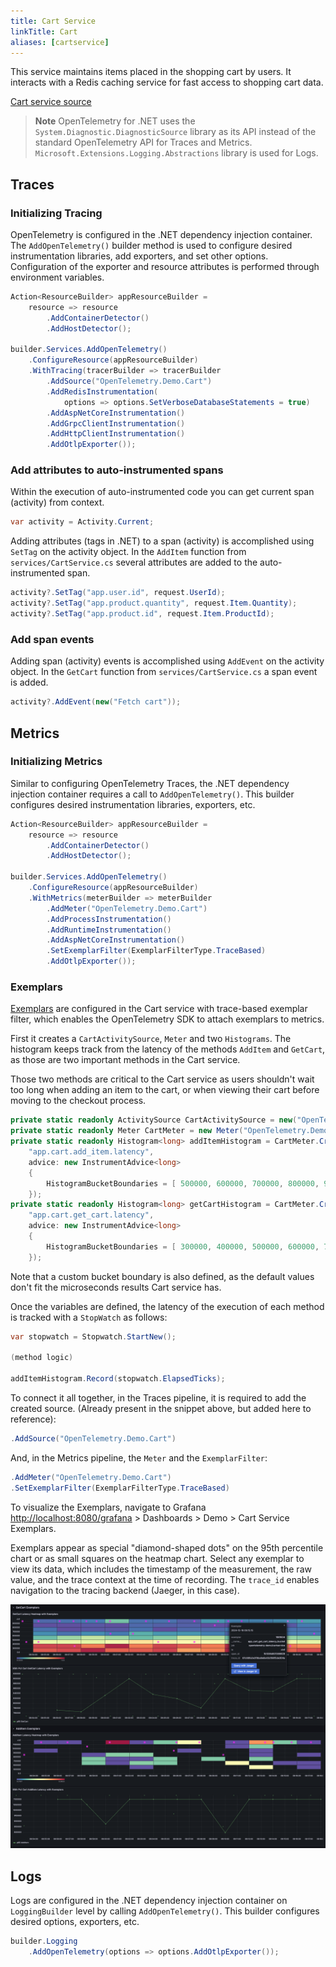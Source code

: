 ```yaml
---
title: Cart Service
linkTitle: Cart
aliases: [cartservice]
---
```


This service maintains items placed in the shopping cart by users. It interacts
with a Redis caching service for fast access to shopping cart data.

[Cart service source](https://github.com/open-telemetry/opentelemetry-demo/blob/main/src/cartservice/)

> **Note** OpenTelemetry for .NET uses the `System.Diagnostic.DiagnosticSource`
> library as its API instead of the standard OpenTelemetry API for Traces and
> Metrics. `Microsoft.Extensions.Logging.Abstractions` library is used for Logs.

## Traces

### Initializing Tracing

OpenTelemetry is configured in the .NET dependency injection container. The
`AddOpenTelemetry()` builder method is used to configure desired instrumentation
libraries, add exporters, and set other options. Configuration of the exporter
and resource attributes is performed through environment variables.

```cs
Action<ResourceBuilder> appResourceBuilder =
    resource => resource
        .AddContainerDetector()
        .AddHostDetector();

builder.Services.AddOpenTelemetry()
    .ConfigureResource(appResourceBuilder)
    .WithTracing(tracerBuilder => tracerBuilder
        .AddSource("OpenTelemetry.Demo.Cart")
        .AddRedisInstrumentation(
            options => options.SetVerboseDatabaseStatements = true)
        .AddAspNetCoreInstrumentation()
        .AddGrpcClientInstrumentation()
        .AddHttpClientInstrumentation()
        .AddOtlpExporter());
```

### Add attributes to auto-instrumented spans

Within the execution of auto-instrumented code you can get current span
(activity) from context.

```cs
var activity = Activity.Current;
```

Adding attributes (tags in .NET) to a span (activity) is accomplished using
`SetTag` on the activity object. In the `AddItem` function from
`services/CartService.cs` several attributes are added to the auto-instrumented
span.

```cs
activity?.SetTag("app.user.id", request.UserId);
activity?.SetTag("app.product.quantity", request.Item.Quantity);
activity?.SetTag("app.product.id", request.Item.ProductId);
```

### Add span events

Adding span (activity) events is accomplished using `AddEvent` on the activity
object. In the `GetCart` function from `services/CartService.cs` a span event is
added.

```cs
activity?.AddEvent(new("Fetch cart"));
```

## Metrics

### Initializing Metrics

Similar to configuring OpenTelemetry Traces, the .NET dependency injection
container requires a call to `AddOpenTelemetry()`. This builder configures
desired instrumentation libraries, exporters, etc.

```cs
Action<ResourceBuilder> appResourceBuilder =
    resource => resource
        .AddContainerDetector()
        .AddHostDetector();

builder.Services.AddOpenTelemetry()
    .ConfigureResource(appResourceBuilder)
    .WithMetrics(meterBuilder => meterBuilder
        .AddMeter("OpenTelemetry.Demo.Cart")
        .AddProcessInstrumentation()
        .AddRuntimeInstrumentation()
        .AddAspNetCoreInstrumentation()
        .SetExemplarFilter(ExemplarFilterType.TraceBased)
        .AddOtlpExporter());
```

### Exemplars

[Exemplars](/docs/specs/otel/metrics/data-model/#exemplars)
are configured in the Cart service with trace-based exemplar filter, which
enables the OpenTelemetry SDK to attach exemplars to metrics.

First it creates a `CartActivitySource`, `Meter` and two `Histograms`. The
histogram keeps track from the latency of the methods `AddItem` and `GetCart`,
as those are two important methods in the Cart service.

Those two methods are critical to the Cart service as users shouldn't wait too
long when adding an item to the cart, or when viewing their cart before moving
to the checkout process.

```cs
private static readonly ActivitySource CartActivitySource = new("OpenTelemetry.Demo.Cart");
private static readonly Meter CartMeter = new Meter("OpenTelemetry.Demo.Cart");
private static readonly Histogram<long> addItemHistogram = CartMeter.CreateHistogram<long>(
    "app.cart.add_item.latency",
    advice: new InstrumentAdvice<long>
    {
        HistogramBucketBoundaries = [ 500000, 600000, 700000, 800000, 900000, 1000000, 1100000 ]
    });
private static readonly Histogram<long> getCartHistogram = CartMeter.CreateHistogram<long>(
    "app.cart.get_cart.latency",
    advice: new InstrumentAdvice<long>
    {
        HistogramBucketBoundaries = [ 300000, 400000, 500000, 600000, 700000, 800000, 900000 ]
    });
```

Note that a custom bucket boundary is also defined, as the default values don't
fit the microseconds results Cart service has.

Once the variables are defined, the latency of the execution of each method is
tracked with a `StopWatch` as follows:

```cs
var stopwatch = Stopwatch.StartNew();

(method logic)

addItemHistogram.Record(stopwatch.ElapsedTicks);
```

To connect it all together, in the Traces pipeline, it is required to add the
created source. (Already present in the snippet above, but added here to
reference):

```cs
.AddSource("OpenTelemetry.Demo.Cart")
```

And, in the Metrics pipeline, the `Meter` and the `ExemplarFilter`:

```cs
.AddMeter("OpenTelemetry.Demo.Cart")
.SetExemplarFilter(ExemplarFilterType.TraceBased)
```

To visualize the Exemplars, navigate to Grafana
<http://localhost:8080/grafana> > Dashboards > Demo > Cart Service Exemplars.

Exemplars appear as special "diamond-shaped dots" on the 95th percentile chart
or as small squares on the heatmap chart. Select any exemplar to view its data,
which includes the timestamp of the measurement, the raw value, and the trace
context at the time of recording. The `trace_id` enables navigation to the
tracing backend (Jaeger, in this case).

![Cart Service Exemplars](exemplars.png)

## Logs

Logs are configured in the .NET dependency injection container on
`LoggingBuilder` level by calling `AddOpenTelemetry()`. This builder configures
desired options, exporters, etc.

```cs
builder.Logging
    .AddOpenTelemetry(options => options.AddOtlpExporter());
```
